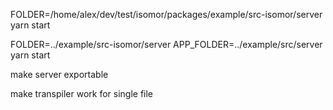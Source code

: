 FOLDER=/home/alex/dev/test/isomor/packages/example/src-isomor/server yarn start


FOLDER=../example/src-isomor/server APP_FOLDER=../example/src/server yarn start

make server exportable

make transpiler work for single file